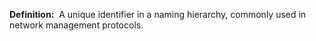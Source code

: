 **Definition:** 
 A unique identifier in a naming hierarchy, commonly used in network management protocols.